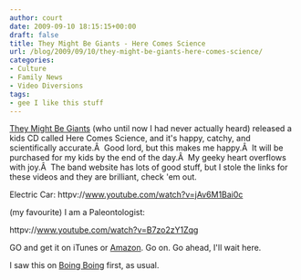 ```yaml
---
author: court
date: 2009-09-10 18:15:15+00:00
draft: false
title: They Might Be Giants - Here Comes Science
url: /blog/2009/09/10/they-might-be-giants-here-comes-science/
categories:
- Culture
- Family News
- Video Diversions
tags:
- gee I like this stuff
---
```


[They Might Be Giants](http://www.theymightbegiants.com/) (who until now I had never actually heard) released a kids CD called Here Comes Science, and it's happy, catchy, and scientifically accurate.Â  Good lord, but this makes me happy.Â  It will be purchased for my kids by the end of the day.Â  My geeky heart overflows with joy.Â  The band website has lots of good stuff, but I stole the links for these videos and they are brilliant, check 'em out.

Electric Car:
httpv://www.youtube.com/watch?v=jAv6M1Bai0c

(my favourite) I am a Paleontologist:

httpv://www.youtube.com/watch?v=B7zo2zY1Zqg

GO and get it on iTunes or [Amazon](http://www.amazon.com/Here-Comes-Science-Amazon-com-Exclusive/dp/B002FKZ4UO/ref=sr_1_1?ie=UTF8&s=music&qid=1252295558&sr=8-1).  Go on.  Go ahead, I'll wait here.

I saw this on [Boing Boing](http://www.boingboing.net/2009/09/08/they-might-be-giants-1.html) first, as usual.
